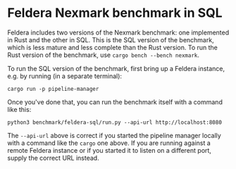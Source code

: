 # Feldera Nexmark benchmark in SQL

Feldera includes two versions of the Nexmark benchmark: one
implemented in Rust and the other in SQL.  This is the SQL version of
the benchmark, which is less mature and less complete than the Rust
version.  To run the Rust version of the benchmark, use `cargo bench
--bench nexmark`.

To run the SQL version of the benchmark, first bring up a Feldera
instance, e.g. by running (in a separate terminal):

```
cargo run -p pipeline-manager
```

Once you've done that, you can run the benchmark itself with a command
like this:

```
python3 benchmark/feldera-sql/run.py --api-url http://localhost:8080
```

The `--api-url` above is correct if you started the pipeline manager
locally with a command like the `cargo` one above.  If you are running
against a remote Feldera instance or if you started it to listen on a
different port, supply the correct URL instead.
